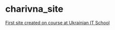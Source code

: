# charivna_site
<a href="https://v-rina.github.io/charivna_site/"> First site created on course at Ukrainian IT School</a>   

